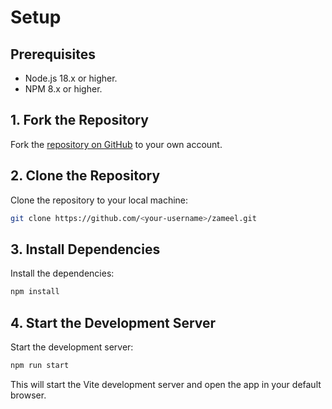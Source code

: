 # Setup

## Prerequisites

- Node.js 18.x or higher.
- NPM 8.x or higher.

## 1. Fork the Repository

Fork the [repository on GitHub](https://github.com/khateeboveskey/zameel) to your own account.

## 2. Clone the Repository

Clone the repository to your local machine:

```sh
git clone https://github.com/<your-username>/zameel.git
```

## 3. Install Dependencies

Install the dependencies:

```sh
npm install
```

## 4. Start the Development Server

Start the development server:

```sh
npm run start
```

This will start the Vite development server and open the app in your default browser.
